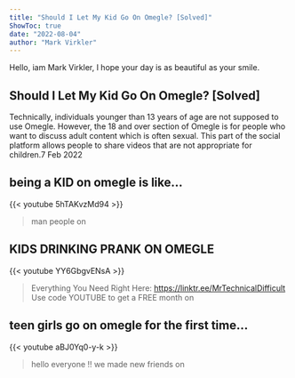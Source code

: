 ```yaml
---
title: "Should I Let My Kid Go On Omegle? [Solved]"
ShowToc: true 
date: "2022-08-04"
author: "Mark Virkler" 
---
```


Hello, iam Mark Virkler, I hope your day is as beautiful as your smile.
## Should I Let My Kid Go On Omegle? [Solved]
Technically, individuals younger than 13 years of age are not supposed to use Omegle. However, the 18 and over section of Omegle is for people who want to discuss adult content which is often sexual. This part of the social platform allows people to share videos that are not appropriate for children.7 Feb 2022

## being a KID on omegle is like...
{{< youtube 5hTAKvzMd94 >}}
>man people on 

## KIDS DRINKING PRANK ON OMEGLE
{{< youtube YY6GbgvENsA >}}
>Everything You Need Right Here: https://linktr.ee/MrTechnicalDifficult Use code YOUTUBE to get a FREE month on 

## teen girls go on omegle for the first time...
{{< youtube aBJ0Yq0-y-k >}}
>hello everyone !! we made new friends on 

